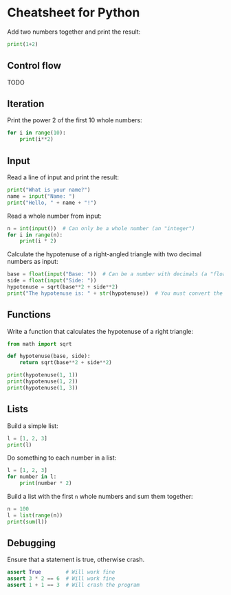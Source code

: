 Cheatsheet for Python
=====================

Add two numbers together and print the result:

```python
print(1+2)
```

## Control flow

TODO

## Iteration

Print the power 2 of the first 10 whole numbers:

```python
for i in range(10):
    print(i**2)
```

## Input

Read a line of input and print the result:

```python
print("What is your name?")
name = input("Name: ")
print("Hello, " + name + "!")
```

Read a whole number from input:

```python
n = int(input())  # Can only be a whole number (an "integer")
for i in range(n):
    print(i * 2)
```

Calculate the hypotenuse of a right-angled triangle with two decimal numbers as input:

```python
base = float(input("Base: "))  # Can be a number with decimals (a "floating point number")
side = float(input("Side: "))
hypotenuse = sqrt(base**2 + side**2)
print("The hypotenuse is: " + str(hypotenuse))  # You must convert the number to a string before adding to another string
```

## Functions

Write a function that calculates the hypotenuse of a right triangle:

```python
from math import sqrt

def hypotenuse(base, side):
    return sqrt(base**2 + side**2)

print(hypotenuse(1, 1))
print(hypotenuse(1, 2))
print(hypotenuse(1, 3))
```

## Lists

Build a simple list:

```python
l = [1, 2, 3]
print(l)
```

Do something to each number in a list:

```python
l = [1, 2, 3]
for number in l:
    print(number * 2)
```

Build a list with the first `n` whole numbers and sum them together:

```python
n = 100
l = list(range(n))
print(sum(l))
```


## Debugging

Ensure that a statement is true, otherwise crash.

```python
assert True        # Will work fine
assert 3 * 2 == 6  # Will work fine
assert 1 + 1 == 3  # Will crash the program
```

